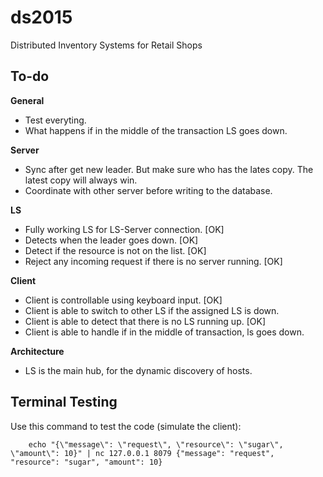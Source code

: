 # ds2015
Distributed Inventory Systems for Retail Shops

## To-do
**General**
- Test everyting.
- What happens if in the middle of the transaction LS goes down.

**Server**
- Sync after get new leader. But make sure who has the lates copy. The latest copy will always win.
- Coordinate with other server before writing to the database.

**LS**
- Fully working LS for LS-Server connection. [OK]
- Detects when the leader goes down. [OK]
- Detect if the resource is not on the list. [OK]
- Reject any incoming request if there is no server running. [OK]

**Client**
- Client is controllable using keyboard input. [OK]
- Client is able to switch to other LS if the assigned LS is down. 
- Client is able to detect that there is no LS running up. [OK]
- Client is able to handle if in the middle of transaction, ls goes down.

**Architecture**
- LS is the main hub, for the dynamic discovery of hosts.

## Terminal Testing
Use this command to test the code (simulate the client):

		echo "{\"message\": \"request\", \"resource\": \"sugar\", \"amount\": 10}" | nc 127.0.0.1 8079 {"message": "request", "resource": "sugar", "amount": 10}